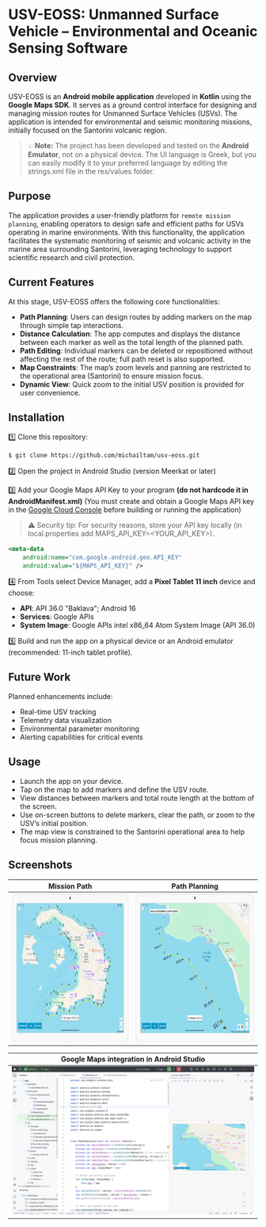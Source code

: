 # USV-EOSS: Unmanned Surface Vehicle – Environmental and Oceanic Sensing Software

## Overview
USV-EOSS is an **Android mobile application** developed in **Kotlin** using the **Google Maps SDK**. It serves as a ground control interface for designing and managing mission routes for Unmanned Surface Vehicles (USVs). The application is intended for environmental and seismic monitoring missions, initially focused on the Santorini volcanic region.
> 💡 **Note:** The project has been developed and tested on the **Android Emulator**, not on a physical device. The UI language is Greek, but you can easily modify it to your preferred language by editing the strings.xml file in the res/values folder.


## Purpose
The application provides a user-friendly platform for `remote mission planning`, enabling operators to design safe and efficient paths for USVs operating in marine environments. With this functionality, the application facilitates the systematic monitoring of seismic and volcanic activity in the marine area surrounding Santorini, leveraging technology to support scientific research and civil protection.

## Current Features
At this stage, USV-EOSS offers the following core functionalities:
* **Path Planning**: Users can design routes by adding markers on the map through simple tap interactions.
* **Distance Calculation**: The app computes and displays the distance between each marker as well as the total length of the planned path.
* **Path Editing**: Individual markers can be deleted or repositioned without affecting the rest of the route; full path reset is also supported.
* **Map Constraints**: The map’s zoom levels and panning are restricted to the operational area (Santorini) to ensure mission focus.
* **Dynamic View**: Quick zoom to the initial USV position is provided for user convenience.

## Installation
1️⃣ Clone this repository:
``` bash 
$ git clone https://github.com/michailtam/usv-eoss.git
```
2️⃣ Open the project in Android Studio (version Meerkat or later)

3️⃣ Add your Google Maps API Key to your program **(do not hardcode it in AndroidManifest.xml)** (You must create and obtain a Google Maps API key in the [Google Cloud Console](https://console.cloud.google.com/) before building or running the application) 
> ⚠️ Security tip: For security reasons, store your API key locally (in local.properties add MAPS_API_KEY=<YOUR_API_KEY>).

``` xml
<meta-data
    android:name="com.google.android.geo.API_KEY"
    android:value="${MAPS_API_KEY}" />
```

4️⃣ From Tools select Device Manager, add a **Pixel Tablet 11 inch** device and choose:

* **API**: API 36.0 "Baklava"; Android 16
* **Services**: Google APIs
* **System Image**: Google APIs intel x86_64 Atom System Image (API 36.0)

5️⃣ Build and run the app on a physical device or an Android emulator (recommended: 11-inch tablet profile).

## Future Work
Planned enhancements include:
* Real-time USV tracking 
* Telemetry data visualization 
* Environmental parameter monitoring 
* Alerting capabilities for critical events

## Usage
+ Launch the app on your device.
+ Tap on the map to add markers and define the USV route.
+ View distances between markers and total route length at the bottom of the screen.
+ Use on-screen buttons to delete markers, clear the path, or zoom to the USV’s initial position.
+ The map view is constrained to the Santorini operational area to help focus mission planning.

## Screenshots
| **Mission Path** | **Path Planning** |
|-----------------|-----------------|
| <img src="USV-EOSS/images/mission_path.png" alt="Mission Path" width="500" height="300" border="0" />     | <img src="USV-EOSS/images/path_planning.png" alt="Path Planning" width="500" height="300" border="0" />     |

| **Google Maps integration in Android Studio** |
|-----------------|
| <img src="USV-EOSS/images/android_studio.png" alt="Android Studio with Google Maps" width="500" height="300" border="0" />     |
